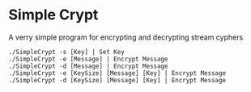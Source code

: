 # Simple Crypt
A verry simple program for encrypting and decrypting stream cyphers

 ```
 ./SimpleCrypt -s [Key] | Set Key
 ./SimpleCrypt -e [Message] | Encrypt Message
 ./SimpleCrypt -d [Message] | Encrypt Message
 ./SimpleCrypt -e [KeySize] [Message] [Key] | Encrypt Message
 ./SimpleCrypt -d [KeySize] [Message] [Key] | Encrypt Message
```

